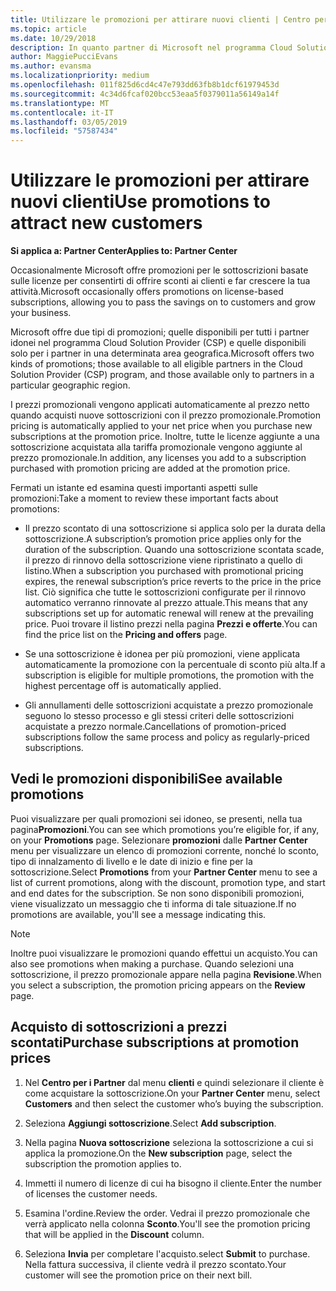 ```yaml
---
title: Utilizzare le promozioni per attirare nuovi clienti | Centro per i partner
ms.topic: article
ms.date: 10/29/2018
description: In quanto partner di Microsoft nel programma Cloud Solutions Provider, puoi acquistare sottoscrizioni a prezzi promozionali e offrire sconti ai tuoi clienti.
author: MaggiePucciEvans
ms.author: evansma
ms.localizationpriority: medium
ms.openlocfilehash: 011f825d6cd4c47e793dd63fb8b1dcf61979453d
ms.sourcegitcommit: 4c34d6fcaf020bcc53eaa5f0379011a56149a14f
ms.translationtype: MT
ms.contentlocale: it-IT
ms.lasthandoff: 03/05/2019
ms.locfileid: "57587434"
---
```

# <a name="use-promotions-to-attract-new-customers"></a><span data-ttu-id="83180-103">Utilizzare le promozioni per attirare nuovi clienti</span><span class="sxs-lookup"><span data-stu-id="83180-103">Use promotions to attract new customers</span></span>  

<span data-ttu-id="83180-104">**Si applica a: Partner Center**</span><span class="sxs-lookup"><span data-stu-id="83180-104">**Applies to: Partner Center**</span></span>

<!--[FWLink: https://go.microsoft.com/fwlink/?linkid=852469]-->

<span data-ttu-id="83180-105">Occasionalmente Microsoft offre promozioni per le sottoscrizioni basate sulle licenze per consentirti di offrire sconti ai clienti e far crescere la tua attività.</span><span class="sxs-lookup"><span data-stu-id="83180-105">Microsoft occasionally offers promotions on license-based subscriptions, allowing you to pass the savings on to customers and grow your business.</span></span> 

<span data-ttu-id="83180-106">Microsoft offre due tipi di promozioni; quelle disponibili per tutti i partner idonei nel programma Cloud Solution Provider (CSP) e quelle disponibili solo per i partner in una determinata area geografica.</span><span class="sxs-lookup"><span data-stu-id="83180-106">Microsoft offers two kinds of promotions; those available to all eligible partners in the Cloud Solution Provider (CSP) program, and those available only to partners in a particular geographic region.</span></span>

<span data-ttu-id="83180-107">I prezzi promozionali vengono applicati automaticamente al prezzo netto quando acquisti nuove sottoscrizioni con il prezzo promozionale.</span><span class="sxs-lookup"><span data-stu-id="83180-107">Promotion pricing is automatically applied to your net price when you purchase new subscriptions at the promotion price.</span></span> <span data-ttu-id="83180-108">Inoltre, tutte le licenze aggiunte a una sottoscrizione acquistata alla tariffa promozionale vengono aggiunte al prezzo promozionale.</span><span class="sxs-lookup"><span data-stu-id="83180-108">In addition, any licenses you add to a subscription purchased with promotion pricing are added at the promotion price.</span></span> 

<span data-ttu-id="83180-109">Fermati un istante ed esamina questi importanti aspetti sulle promozioni:</span><span class="sxs-lookup"><span data-stu-id="83180-109">Take a moment to review these important facts about promotions:</span></span>

-   <span data-ttu-id="83180-110">Il prezzo scontato di una sottoscrizione si applica solo per la durata della sottoscrizione.</span><span class="sxs-lookup"><span data-stu-id="83180-110">A subscription’s promotion price applies only for the duration of the subscription.</span></span> <span data-ttu-id="83180-111">Quando una sottoscrizione scontata scade, il prezzo di rinnovo della sottoscrizione viene ripristinato a quello di listino.</span><span class="sxs-lookup"><span data-stu-id="83180-111">When a subscription you purchased with promotional pricing expires, the renewal subscription’s price reverts to the price in the price list.</span></span> <span data-ttu-id="83180-112">Ciò significa che tutte le sottoscrizioni configurate per il rinnovo automatico verranno rinnovate al prezzo attuale.</span><span class="sxs-lookup"><span data-stu-id="83180-112">This means that any subscriptions set up for automatic renewal will renew at the prevailing price.</span></span> <span data-ttu-id="83180-113">Puoi trovare il listino prezzi nella pagina **Prezzi e offerte**.</span><span class="sxs-lookup"><span data-stu-id="83180-113">You can find the price list on the **Pricing and offers** page.</span></span> 

-   <span data-ttu-id="83180-114">Se una sottoscrizione è idonea per più promozioni, viene applicata automaticamente la promozione con la percentuale di sconto più alta.</span><span class="sxs-lookup"><span data-stu-id="83180-114">If a subscription is eligible for multiple promotions, the promotion with the highest percentage off is automatically applied.</span></span>

-   <span data-ttu-id="83180-115">Gli annullamenti delle sottoscrizioni acquistate a prezzo promozionale seguono lo stesso processo e gli stessi criteri delle sottoscrizioni acquistate a prezzo normale.</span><span class="sxs-lookup"><span data-stu-id="83180-115">Cancellations of promotion-priced subscriptions follow the same process and policy as regularly-priced subscriptions.</span></span>

## <a name="see-available-promotions"></a><span data-ttu-id="83180-116">Vedi le promozioni disponibili</span><span class="sxs-lookup"><span data-stu-id="83180-116">See available promotions</span></span>

<span data-ttu-id="83180-117">Puoi visualizzare per quali promozioni sei idoneo, se presenti, nella tua pagina**Promozioni**.</span><span class="sxs-lookup"><span data-stu-id="83180-117">You can see which promotions you’re eligible for, if any, on your **Promotions** page.</span></span> <span data-ttu-id="83180-118">Selezionare **promozioni** dalle **Partner Center** menu per visualizzare un elenco di promozioni corrente, nonché lo sconto, tipo di innalzamento di livello e le date di inizio e fine per la sottoscrizione.</span><span class="sxs-lookup"><span data-stu-id="83180-118">Select **Promotions** from your **Partner Center** menu to see a list of current promotions, along with the discount, promotion type, and start and end dates for the subscription.</span></span> <span data-ttu-id="83180-119">Se non sono disponibili promozioni, viene visualizzato un messaggio che ti informa di tale situazione.</span><span class="sxs-lookup"><span data-stu-id="83180-119">If no promotions are available, you'll see a message indicating this.</span></span> 

> [!NOTE]  
> <span data-ttu-id="83180-120">Inoltre puoi visualizzare le promozioni quando effettui un acquisto.</span><span class="sxs-lookup"><span data-stu-id="83180-120">You can also see promotions when making a purchase.</span></span> <span data-ttu-id="83180-121">Quando selezioni una sottoscrizione, il prezzo promozionale appare nella pagina **Revisione**.</span><span class="sxs-lookup"><span data-stu-id="83180-121">When you select a subscription, the promotion pricing appears on the **Review** page.</span></span>

## <a name="purchase-subscriptions-at-promotion-prices"></a><span data-ttu-id="83180-122">Acquisto di sottoscrizioni a prezzi scontati</span><span class="sxs-lookup"><span data-stu-id="83180-122">Purchase subscriptions at promotion prices</span></span>

1. <span data-ttu-id="83180-123">Nel **Centro per i Partner** dal menu **clienti** e quindi selezionare il cliente è come acquistare la sottoscrizione.</span><span class="sxs-lookup"><span data-stu-id="83180-123">On your **Partner Center** menu, select **Customers** and then select the customer who’s buying the subscription.</span></span> 

2. <span data-ttu-id="83180-124">Seleziona **Aggiungi sottoscrizione**.</span><span class="sxs-lookup"><span data-stu-id="83180-124">Select **Add subscription**.</span></span>

3. <span data-ttu-id="83180-125">Nella pagina **Nuova sottoscrizione** seleziona la sottoscrizione a cui si applica la promozione.</span><span class="sxs-lookup"><span data-stu-id="83180-125">On the **New subscription** page, select the subscription the promotion applies to.</span></span>

4. <span data-ttu-id="83180-126">Immetti il numero di licenze di cui ha bisogno il cliente.</span><span class="sxs-lookup"><span data-stu-id="83180-126">Enter the number of licenses the customer needs.</span></span> 

5. <span data-ttu-id="83180-127">Esamina l'ordine.</span><span class="sxs-lookup"><span data-stu-id="83180-127">Review the order.</span></span> <span data-ttu-id="83180-128">Vedrai il prezzo promozionale che verrà applicato nella colonna **Sconto**.</span><span class="sxs-lookup"><span data-stu-id="83180-128">You'll see the promotion pricing that will be applied in the **Discount** column.</span></span>  

6.  <span data-ttu-id="83180-129">Seleziona **Invia** per completare l'acquisto.</span><span class="sxs-lookup"><span data-stu-id="83180-129">select **Submit** to purchase.</span></span> <span data-ttu-id="83180-130">Nella fattura successiva, il cliente vedrà il prezzo scontato.</span><span class="sxs-lookup"><span data-stu-id="83180-130">Your customer will see the promotion price on their next bill.</span></span>  



